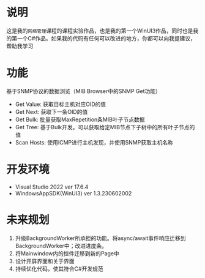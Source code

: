# 说明
这是我的`网络管理`课程的课程实验作品，也是我的第一个WinUI3作品，同时也是我的第一个C#作品。如果我的代码有任何可以改进的地方，你都可以向我提建议，帮助我学习
# 功能
基于SNMP协议的数据浏览（MIB Browser中的SNMP Get功能）
 - Get Value: 获取目标主机对应OID的值
 - Get Next: 获取下一条OID的值
 - Get Bulk: 批量获取MaxRepetition条MIB叶子节点数据
 - Get Tree: 基于Bulk开发。可以获取给定MIB节点下子树中的所有叶子节点的值
 - Scan Hosts: 使用ICMP进行主机发现，并使用SNMP获取主机名称
# 开发环境
- Visual Studio 2022 ver 17.6.4
- WindowsAppSDK(WinUI3) ver 1.3.230602002
# 未来规划
1. 升级BackgroundWorker所承担的功能。将async/await事件响应迁移到BackgroundWorker中；改进进度条。
2. 将Mainwindow内的控件迁移到新的Page中
3. 设计开屏界面和关于界面
4. 持续优化代码，使其符合C#开发规范